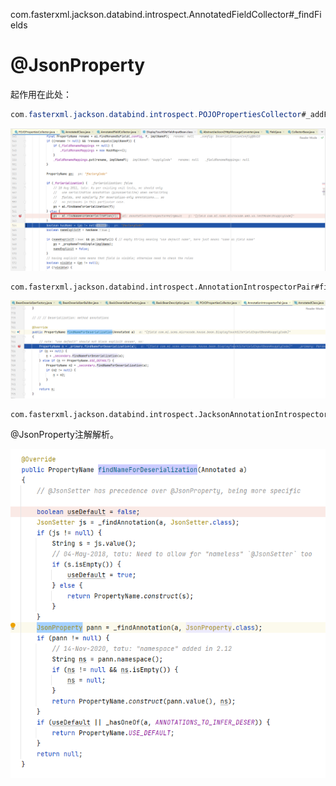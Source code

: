 com.fasterxml.jackson.databind.introspect.AnnotatedFieldCollector#_findFields

# @JsonProperty

起作用在此处：

~~~java
com.fasterxml.jackson.databind.introspect.POJOPropertiesCollector#_addFields
~~~

![](../../images/java/JsonProperty_1.png)

~~~
com.fasterxml.jackson.databind.introspect.AnnotationIntrospectorPair#findNameForDeserialization
~~~

![](../../images/java/JsonProperty_2.png)

~~~
com.fasterxml.jackson.databind.introspect.JacksonAnnotationIntrospector#findNameForDeserialization
~~~

@JsonProperty注解解析。

![](../../images/java/JsonProperty_3.png)